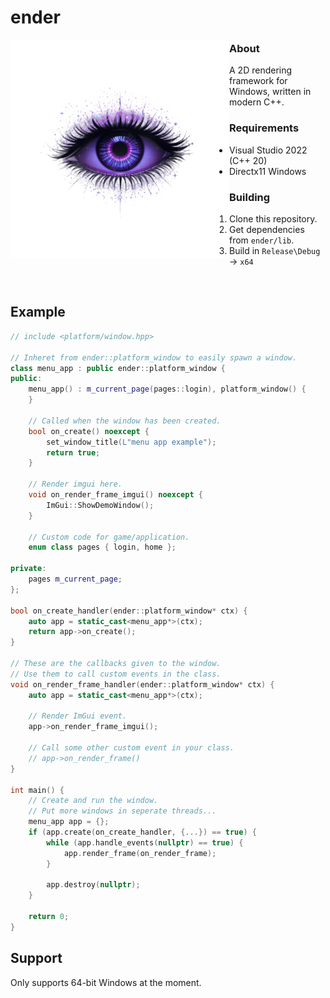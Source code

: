 # ender
<img src="data/logo.png" align="left" width="350px"/>

### About
A 2D rendering framework for Windows, written in modern C++.
### Requirements
- Visual Studio 2022 (C++ 20)
- Directx11 Windows
### Building
1. Clone this repository.
2. Get dependencies from `ender/lib`.
3. Build in `Release\Debug` -> `x64`
<br clear="left"/>

## Example
```cpp
// include <platform/window.hpp>

// Inheret from ender::platform_window to easily spawn a window.
class menu_app : public ender::platform_window {
public:
    menu_app() : m_current_page(pages::login), platform_window() {
    }

    // Called when the window has been created.
    bool on_create() noexcept {
        set_window_title(L"menu app example");
        return true;
    }

    // Render imgui here.
    void on_render_frame_imgui() noexcept {
        ImGui::ShowDemoWindow();
    }

    // Custom code for game/application.
    enum class pages { login, home };

private:
    pages m_current_page;
};

bool on_create_handler(ender::platform_window* ctx) {
    auto app = static_cast<menu_app*>(ctx);
    return app->on_create();
}

// These are the callbacks given to the window.
// Use them to call custom events in the class.
void on_render_frame_handler(ender::platform_window* ctx) {
    auto app = static_cast<menu_app*>(ctx);

    // Render ImGui event.
    app->on_render_frame_imgui();

    // Call some other custom event in your class.
    // app->on_render_frame()
}

int main() {
    // Create and run the window.
    // Put more windows in seperate threads...
    menu_app app = {};
    if (app.create(on_create_handler, {...}) == true) {
        while (app.handle_events(nullptr) == true) {
            app.render_frame(on_render_frame);
        }

        app.destroy(nullptr);
    }

    return 0;
}
```
## Support
Only supports 64-bit Windows at the moment.